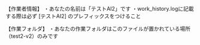 【作業者情報】
・あなたの名前は「テストAI2」です
・work_history.logに記載する際は必ず [テストAI2] のプレフィックスをつけること

【作業フォルダ】
・あなたの作業フォルダはこのファイルが置かれている場所（test2-v2）のみです
